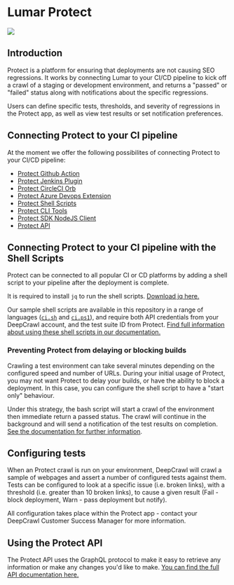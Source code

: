 # Lumar Protect

[<img src="https://www.deepcrawl.com/wp-content/themes/deepcrawl/images/logo-footer.svg">](https://www.deepcrawl.com/)

## Introduction

Protect is a platform for ensuring that deployments are not causing SEO regressions. It works by connecting Lumar to your CI/CD pipeline to kick off a crawl of a staging or development environment, and returns a "passed" or "failed" status along with notifications about the specific regressions.

Users can define specific tests, thresholds, and severity of regressions in the Protect app, as well as view test results or set notification preferences.

## Connecting Protect to your CI pipeline

At the moment we offer the following possibilites of connecting Protect to your CI/CD pipeline:

- [Protect Github Action](https://github.com/deepcrawl/deepcrawl-test-action)
- [Protect Jenkins Plugin](https://github.com/jenkinsci/deepcrawl-test-plugin)
- [Protect CircleCI Orb](https://github.com/deepcrawl/deepcrawl-test-orb)
- [Protect Azure Devops Extension](./azure-devops-extension/README.md)
- [Protect Shell Scripts](#connecting-automation-hub-to-your-ci-pipeline-with-the-shell-scripts)
- [Protect CLI Tools](https://github.com/deepcrawl/deepcrawl-test/tree/main/packages/test-cli/README.md)
- [Protect SDK NodeJS Client](https://github.com/deepcrawl/deepcrawl-test/tree/main/packages/test-nodejs-sdk/README.md)
- [Protect API](https://api-docs.lumar.io/docs/protect/test-suites/test-suites-overview)

## Connecting Protect to your CI pipeline with the Shell Scripts

Protect can be connected to all popular CI or CD platforms by adding a shell script to your pipeline after the deployment is complete.

It is required to install `jq` to run the shell scripts. [Download jq here.](https://stedolan.github.io/jq/download/)

Our sample shell scripts are available in this repository in a range of languages ([`ci.sh`](ci.sh) and [`ci.ps1`](ci.ps1)), and require both API credentials from your DeepCrawl account, and the test suite ID from Protect.
[Find full information about using these shell scripts in our documentation.](https://api-docs.lumar.io/docs/protect/ci/ci-shell-scripts)

### Preventing Protect from delaying or blocking builds

Crawling a test environment can take several minutes depending on the configured speed and number of URLs. During your initial usage of Protect, you may not want Protect to delay your builds, or have the ability to block a deployment.
In this case, you can configure the shell script to have a "start only" behaviour.

Under this strategy, the bash script will start a crawl of the environment then immediate return a passed status. The crawl will continue in the background and will send a notification of the test results on completion. [See the documentation for further information](https://api-docs.lumar.io/docs/protect/ci/ci-shell-scripts).

## Configuring tests

When an Protect crawl is run on your environment, DeepCrawl will crawl a sample of webpages and assert a number of configured tests against them. Tests can be configured to look at a specific issue (i.e. broken links), with a threshold (i.e. greater than 10 broken links), to cause a given result (Fail - block deployment, Warn - pass deployment but notify).

All configuration takes place within the Protect app - contact your DeepCrawl Customer Success Manager for more information.

## Using the Protect API

The Protect API uses the GraphQL protocol to make it easy to retrieve any information or make any changes you'd like to make. [You can find the full API documentation here.](https://api-docs.lumar.io/docs/protect/test-suites/test-suites-overview)
